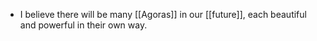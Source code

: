 - I believe there will be many [[Agoras]] in our [[future]], each beautiful and powerful in their own way.

